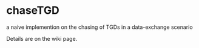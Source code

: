 # chaseTGD
a naive implemention on the chasing of TGDs in a data-exchange scenario

Details are on the wiki page.
